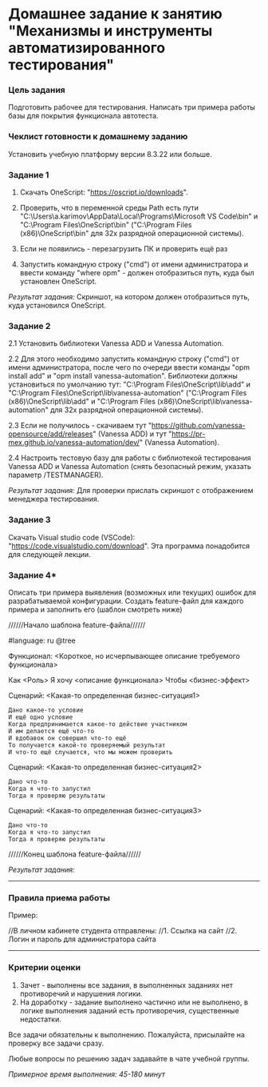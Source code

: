 # Домашнее задание к занятию "Механизмы и инструменты автоматизированного тестирования"

### Цель задания

Подготовить рабочее для тестирования.
Написать три примера работы базы для покрытия функционала автотеста.

### Чеклист готовности к домашнему заданию
Установить учебную платформу версии 8.3.22 или больше.

### Задание 1

1. Скачать OneScript: "https://oscript.io/downloads".

2. Проверить, что в переменной среды Path есть пути "C:\Users\a.karimov\AppData\Local\Programs\Microsoft VS Code\bin" и "C:\Program Files\OneScript\bin" ("C:\Program Files (x86)\OneScript\bin" для 32х разрядной операционной системы). 

3. Если не появились - перезагрузить ПК и проверить ещё раз

4. Запустить командную строку ("cmd") от имени администратора и ввести команду "where opm" - должен отобразиться путь, куда был установлен OneScript.


*Результат задания:* 
Скриншот, на котором должен отобразиться путь, куда установился OneScript.


### Задание 2
2.1 Установить библиотеки Vanessa ADD и Vanessa Automation. 

2.2 Для этого необходимо запустить командную строку ("cmd") от имени администратора, после чего по очереди ввести команды "opm install add" и "opm install vanessa-automation". Библиотеки должны установиться по умолчанию тут: "C:\Program Files\OneScript\lib\add" и "C:\Program Files\OneScript\lib\vanessa-automation" ("C:\Program Files (x86)\OneScript\lib\add" и "C:\Program Files (x86)\OneScript\lib\vanessa-automation" для 32х разрядной операционной системы). 

2.3 Если не получилось - скачиваем тут "https://github.com/vanessa-opensource/add/releases" (Vanessa ADD) и тут "https://pr-mex.github.io/vanessa-automation/dev/" (Vanessa Automation).

2.4 Настроить тестовую базу для работы с библиотекой тестирования Vanessa ADD и Vanessa Automation (снять безопасный режим, указать параметр /TESTMANAGER).

*Результат задания:* 
Для проверки прислать скриншот с отображением  менеджера тестирования.

### Задание 3
Скачать Visual studio code (VSCode): "https://code.visualstudio.com/download". 
Эта программа понадобится для следующей лекции.


### Задание 4*
Описать три примера выявления (возможных или текущих) ошибок для разрабатываемой конфигурации. Создать feature-файл для каждого примера и заполнить его (шаблон смотреть ниже)



//////Начало шаблона feature-файла//////

#language: ru
@tree

Функционал: <Короткое, но исчерпывающее описание требуемого функционала>

Как <Роль>
Я хочу <описание функционала>
Чтобы <бизнес-эффект>

Сценарий: <Какая-то определенная бизнес-ситуация1>

	Дано какое-то условие
	И ещё одно условие
	Когда предпринимается какое-то действие участником
	И им делается ещё что-то
	И вдобавок он совершил что-то ещё
	То получается какой-то проверяемый результат
	И что-то ещё случается, что мы можем проверить

Сценарий: <Какая-то определенная бизнес-ситуация2>

	Дано что-то
	Когда я что-то запустил
	Тогда я проверяю результаты
	
Сценарий: <Какая-то определенная бизнес-ситуация3>

	Дано что-то
	Когда я что-то запустил
	Тогда я проверяю результаты
  
//////Конец шаблона feature-файла//////

*Результат задания:* 

------

### Правила приема работы
Пример: 

//В личном кабинете студента отправлены:
//1.  Ссылка на сайт
//2.  Логин и пароль для администратора сайта

------
### Критерии оценки

1. Зачет - выполнены все задания, в выполненных заданиях нет противоречий и нарушения логики. 
2. На доработку - задание выполнено частично или не выполнено, в логике выполнения заданий есть противоречия, существенные недостатки.

Все задачи обязательны к выполнению. Пожалуйста, присылайте на проверку все задачи сразу.

Любые вопросы по решению задач задавайте в чате учебной группы.

*Примерное время выполнения: 45-180 минут*

